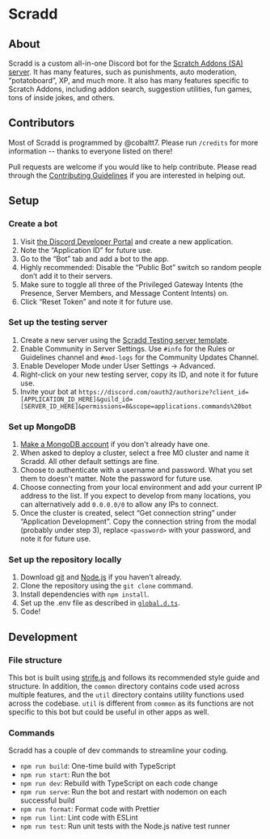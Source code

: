 # Scradd

## About

Scradd is a custom all-in-one Discord bot for the [Scratch Addons (SA) server](https://discord.gg/FPv957V6SD). It has
many features, such as punishments, auto moderation, “potatoboard”, XP, and much more. It also has many features
specific to Scratch Addons, including addon search, suggestion utilities, fun games, tons of inside jokes, and others.

## Contributors

Most of Scradd is programmed by @cobaltt7. Please run `/credits` for more information -- thanks
to everyone listed on there!

Pull requests are welcome if you would like to help contribute. Please read through the
[Contributing Guidelines](/.github/CONTRIBUTING.md) if you are interested in helping out.

## Setup

### Create a bot

1. Visit [the Discord Developer Portal](https://discord.com/developers/applications) and create a new application.
2. Note the “Application ID” for future use.
3. Go to the “Bot” tab and add a bot to the app.
4. Highly recommended: Disable the “Public Bot” switch so random people don’t add it to their servers.
5. Make sure to toggle all three of the Privileged Gateway Intents (the Presence, Server Members, and Message Content
   Intents) on.
6. Click “Reset Token” and note it for future use.

### Set up the testing server

1. Create a new server using the [Scradd Testing server template](https://discord.new/htbTxKBq6EVp).
2. Enable Community in Server Settings. Use `#info` for the Rules or Guidelines channel and `#mod-logs` for the
   Community Updates Channel.
3. Enable Developer Mode under User Settings → Advanced.
4. Right-click on your new testing server, copy its ID, and note it for future use.
5. Invite your bot at
   `https://discord.com/oauth2/authorize?client_id=[APPLICATION_ID_HERE]&guild_id=[SERVER_ID_HERE]&permissions=8&scope=applications.commands%20bot`

### Set up MongoDB

1. [Make a MongoDB account](https://www.mongodb.com/cloud/atlas/register) if you don't already have one.
2. When asked to deploy a cluster, select a free M0 cluster and name it Scradd. All other default settings are fine.
3. Choose to authenticate with a username and password. What you set them to doesn't matter. Note the password for
   future use.
4. Choose connecting from your local environment and add your current IP address to the list. If you expect to develop
   from many locations, you can alternatively add `0.0.0.0/0` to allow any IPs to connect.
5. Once the cluster is created, select “Get connection string” under “Application Development”. Copy the connection
   string from the modal (probably under step 3), replace `<password>` with your password, and note it for future use.

### Set up the repository locally

1. Download [git](https://git-scm.com) and [Node.js](https://nodejs.org) if you haven’t already.
2. Clone the repository using the `git clone` command.
3. Install dependencies with `npm install`.
4. Set up the .env file as described in
   [`global.d.ts`](https://github.com/search?q=repo%3Ascratchaddons-community%2Fscradd+path%3Aglobal.d.ts+ProcessEnv&type=code).
5. Code!

## Development

### File structure

This bot is built using [strife.js](https://www.npmjs.com/package/strife.js) and follows its recommended style guide and
structure. In addition, the `common` directory contains code used across multiple features, and the `util` directory
contains utility functions used across the codebase. `util` is different from `common` as its functions are not specific
to this bot but could be useful in other apps as well.

### Commands

Scradd has a couple of dev commands to streamline your coding.

-   `npm run build`: One-time build with TypeScript
-   `npm run start`: Run the bot
-   `npm run dev`: Rebuild with TypeScript on each code change
-   `npm run serve`: Run the bot and restart with nodemon on each successful build
-   `npm run format`: Format code with Prettier
-   `npm run lint`: Lint code with ESLint
-   `npm run test`: Run unit tests with the Node.js native test runner
